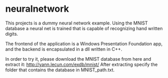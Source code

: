 # neuralnetwork

This projects is a dummy neural network example. Using the MNIST database a neural net is trained that is capable of recognizing hand written digits.

The frontend of the application is a Windows Presentation Foundation app, and the backend is encapsulated in a dll written in C++.

In order to try it, please download the MNIST database from here and extract it: http://yann.lecun.com/exdb/mnist/
After extracting specify the folder that contains the database in MNIST_path.txt.